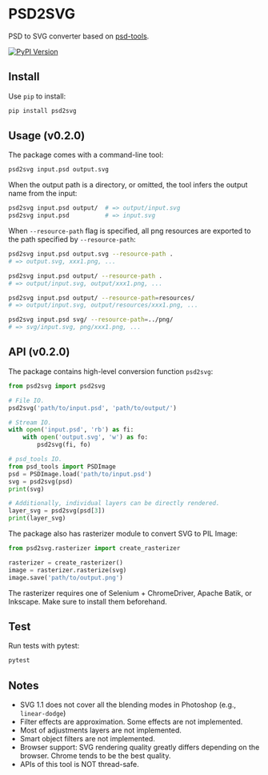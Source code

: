 # PSD2SVG

PSD to SVG converter based on [psd-tools](https://github.com/psd-tools/psd-tools).

[![PyPI Version](https://img.shields.io/pypi/v/psd2svg.svg)](https://pypi.python.org/pypi/psd2svg)

## Install

Use `pip` to install:

```bash
pip install psd2svg
```

## Usage (v0.2.0)

The package comes with a command-line tool:

```bash
psd2svg input.psd output.svg
```

When the output path is a directory, or omitted, the tool infers the output name from the input:

```bash
psd2svg input.psd output/  # => output/input.svg
psd2svg input.psd          # => input.svg
```

When `--resource-path` flag is specified, all png resources are exported to the path specified by `--resource-path`:

```bash
psd2svg input.psd output.svg --resource-path .
# => output.svg, xxx1.png, ...

psd2svg input.psd output/ --resource-path .
# => output/input.svg, output/xxx1.png, ...

psd2svg input.psd output/ --resource-path=resources/
# => output/input.svg, output/resources/xxx1.png, ...

psd2svg input.psd svg/ --resource-path=../png/
# => svg/input.svg, png/xxx1.png, ...
```

## API (v0.2.0)

The package contains high-level conversion function `psd2svg`:

```python
from psd2svg import psd2svg

# File IO.
psd2svg('path/to/input.psd', 'path/to/output/')

# Stream IO.
with open('input.psd', 'rb') as fi:
    with open('output.svg', 'w') as fo:
        psd2svg(fi, fo)

# psd_tools IO.
from psd_tools import PSDImage
psd = PSDImage.load('path/to/input.psd')
svg = psd2svg(psd)
print(svg)

# Additionally, individual layers can be directly rendered.
layer_svg = psd2svg(psd[3])
print(layer_svg)
```

The package also has rasterizer module to convert SVG to PIL Image:

```python
from psd2svg.rasterizer import create_rasterizer

rasterizer = create_rasterizer()
image = rasterizer.rasterize(svg)
image.save('path/to/output.png')
```

The rasterizer requires one of Selenium + ChromeDriver, Apache Batik, or Inkscape. Make sure to install them beforehand.

## Test

Run tests with pytest:

```bash
pytest
```

## Notes

* SVG 1.1 does not cover all the blending modes in Photoshop (e.g., `linear-dodge`)
* Filter effects are approximation. Some effects are not implemented.
* Most of adjustments layers are not implemented.
* Smart object filters are not implemented.
* Browser support: SVG rendering quality greatly differs depending on the browser. Chrome tends to be the best quality.
* APIs of this tool is NOT thread-safe.